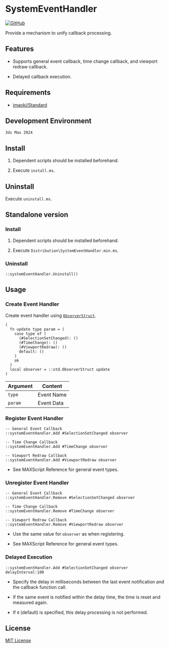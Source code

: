# SystemEventHandler

<!-- [![GitHub release (latest by date)](https://img.shields.io/github/v/release/imaoki/SystemEventHandler)](https://github.com/imaoki/SystemEventHandler/releases/latest) -->
[![GitHub](https://img.shields.io/github/license/imaoki/SystemEventHandler)](https://github.com/imaoki/SystemEventHandler/blob/main/LICENSE)

Provide a mechanism to unify callback processing.
<!-- コールバックの処理を一本化するための仕組みを提供する。 -->

## Features
<!-- 特徴 -->

* Supports general event callback, time change callback, and viewport redraw callback.
  <!-- 一般イベントコールバック、時間変更コールバック、ビューポート再描画コールバックに対応。 -->

* Delayed callback execution.
  <!-- コールバックの遅延実行。 -->

## Requirements
<!-- 要件 -->

* [imaoki/Standard](https://github.com/imaoki/Standard)

## Development Environment
<!-- 開発環境 -->

`3ds Max 2024`

## Install
<!-- インストールする -->

01. Dependent scripts should be installed beforehand.
    <!-- 依存スクリプトは予めインストールしておく。 -->

02. Execute `install.ms`.
    <!-- `install.ms`を実行する。 -->

## Uninstall
<!-- アンインストールする -->

Execute `uninstall.ms`.
<!-- `uninstall.ms`を実行する。 -->

## Standalone version
<!-- スタンドアローン版 -->

### Install
<!-- インストールする -->

01. Dependent scripts should be installed beforehand.
    <!-- 依存スクリプトは予めインストールしておく。 -->

02. Execute `Distribution\SystemEventHandler.min.ms`.
    <!-- `Distribution\SystemEventHandler.min.ms`を実行する。 -->

### Uninstall
<!-- アンインストールする -->

```maxscript
::systemEventHandler.Uninstall()
```

## Usage
<!-- 使い方 -->

### Create Event Handler
<!-- イベントハンドラの作成 -->

Create event handler using [`ObserverStruct`](https://imaoki.github.io/mxskb/mxsdoc/standard-observer.html).
<!-- [`ObserverStruct`](https://imaoki.github.io/mxskb/mxsdoc/standard-observer.html)を使用してイベントハンドラを作成する。 -->

```maxscript
(
  fn update type param = (
    case type of (
      (#SelectionSetChanged): ()
      (#TimeChange): ()
      (#ViewportRedraw): ()
      default: ()
    )
    ok
  )
  local observer = ::std.ObserverStruct update
)
```

| Argument | Content    |
| -------- | ---------- |
| `type`   | Event Name |
| `param`  | Event Data |
<!-- イベント名 -->
<!-- イベントデータ -->

### Register Event Handler
<!-- イベントハンドラの登録 -->

```maxscript
-- General Event Callback
::systemEventHandler.Add #SelectionSetChanged observer

-- Time Change Callback
::systemEventHandler.Add #TimeChange observer

-- Viewport Redraw Callback
::systemEventHandler.Add #ViewportRedraw observer
```

* See MAXScript Reference for general event types.
  <!-- 一般イベントのタイプはMAXScriptリファレンスを参照。 -->

### Unregister Event Handler
<!-- イベントハンドラの登録解除 -->

```maxscript
-- General Event Callback
::systemEventHandler.Remove #SelectionSetChanged observer

-- Time Change Callback
::systemEventHandler.Remove #TimeChange observer

-- Viewport Redraw Callback
::systemEventHandler.Remove #ViewportRedraw observer
```

* Use the same value for `observer` as when registering.
  <!-- `observer`は登録時と同じ値を使用する。 -->

* See MAXScript Reference for general event types.
  <!-- 一般イベントのタイプはMAXScriptリファレンスを参照。 -->

### Delayed Execution
<!-- 遅延実行 -->

```maxscript
::systemEventHandler.Add #SelectionSetChanged observer delayInterval:100
```

* Specify the delay in milliseconds between the last event notification and the callback function call.
  <!-- 最後にイベントが通知されてからコールバック関数を呼び出すまでの遅延時間をミリ秒で指定する。 -->

* If the same event is notified within the delay time, the time is reset and measured again.
  <!-- 遅延時間以内に同じイベントが通知された場合は時間をリセットして計測し直す。 -->

* If `0` (default) is specified, this delay processing is not performed.
  <!-- `0`（既定値）を指定した場合はこの遅延処理を行わない。 -->

## License
<!-- ライセンス -->

[MIT License](https://github.com/imaoki/SystemEventHandler/blob/main/LICENSE)
